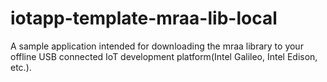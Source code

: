 iotapp-template-mraa-lib-local
==============================

A sample application intended for downloading the mraa library to your offline USB connected IoT development platform(Intel Galileo, Intel Edison, etc.).
